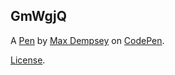 GmWgjQ
------


A [Pen](https://codepen.io/Dempsey85/pen/GmWgjQ) by [Max Dempsey](https://codepen.io/Dempsey85) on [CodePen](https://codepen.io).

[License](https://codepen.io/Dempsey85/pen/GmWgjQ/license).